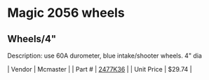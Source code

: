 # Magic 2056 wheels
## Wheels/4"
Description: 	use 60A durometer, blue intake/shooter wheels. 4" dia 

| Vendor | Mcmaster | 
| Part # | [2477K36](http://www.mcmaster.com/) | 
| Unit Price | $29.74 | 
